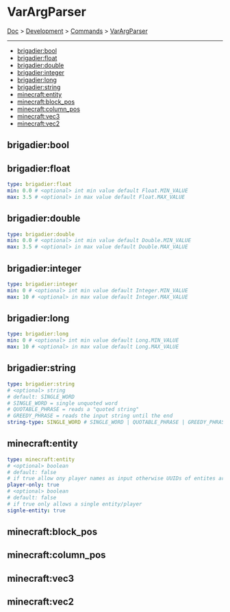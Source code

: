 
# VarArgParser

[Doc](../../index.md) > [Development](../../index.md#development) > [Commands](commands.md) > [VarArgParser](#varargparser)

---

- [brigadier:bool](#brigadierbool)
- [brigadier:float](#brigadierfloat)
- [brigadier:double](#brigadierdouble)
- [brigadier:integer](#brigadierinteger)
- [brigadier:long](#brigadierlong)
- [brigadier:string](#brigadierstring)
- [minecraft:entity](#minecraftentity)
- [minecraft:block_pos](#minecraftblock_pos)
- [minecraft:column_pos](#minecraftcolumn_pos)
- [minecraft:vec3](#minecraftvec3)
- [minecraft:vec2](#minecraftvec2)

## brigadier:bool

## brigadier:float

```yaml
type: brigadier:float
min: 0.0 # <optional> int min value default Float.MIN_VALUE
max: 3.5 # <optional> in max value default Float.MAX_VALUE
```

## brigadier:double

```yaml
type: brigadier:double
min: 0.0 # <optional> int min value default Double.MIN_VALUE
max: 3.5 # <optional> in max value default Double.MAX_VALUE
```

## brigadier:integer

```yaml
type: brigadier:integer
min: 0 # <optional> int min value default Integer.MIN_VALUE
max: 10 # <optional> in max value default Integer.MAX_VALUE
```

## brigadier:long

```yaml
type: brigadier:long
min: 0 # <optional> int min value default Long.MIN_VALUE
max: 10 # <optional> in max value default Long.MAX_VALUE
```

## brigadier:string

```yaml
type: brigadier:string
# <optional> string
# default: SINGLE_WORD
# SINGLE_WORD = single unquoted word
# QUOTABLE_PHRASE = reads a "quoted string"
# GREEDY_PHRASE = reads the input string until the end
string-type: SINGLE_WORD # SINGLE_WORD | QUOTABLE_PHRASE | GREEDY_PHRASE
```

## minecraft:entity

```yaml
type: minecraft:entity
# <optional> boolean
# default: false
# if true allow ony player names as input otherwise UUIDs of entites are alloed
player-only: true
# <optional> boolean
# default: false
# if true only allows a single entity/player
signle-entity: true 
```

## minecraft:block_pos

## minecraft:column_pos

## minecraft:vec3

## minecraft:vec2
